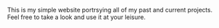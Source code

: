This is my simple website portrsying all of my past and current projects. Feel free to take a look and use it at your leisure.
